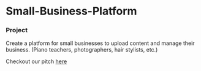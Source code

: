 # Small-Business-Platform

### Project

Create a platform for small businesses to upload content and manage their business. (Piano teachers, photographers, hair stylists, etc.)

Checkout our pitch [here](https://docs.google.com/document/d/1QhQwb1LIWYsbP8iNyFxQRPaH-WvLegH5478DBRnpbjI/edit?usp=sharing)
